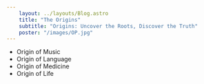 ```yaml
--- 
    layout: ../layouts/Blog.astro
    title: "The Origins"
    subtitle: "Origins: Uncover the Roots, Discover the Truth"
    poster: "/images/OP.jpg"
---
```



- Origin of Music
- Origin of Language
- Origin of Medicine 
- Origin of Life     
